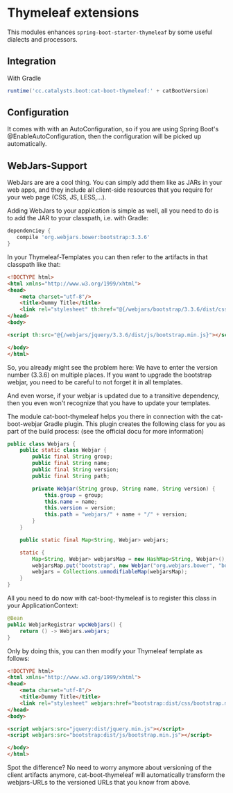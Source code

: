 # Thymeleaf extensions

This modules enhances `spring-boot-starter-thymeleaf` by some useful dialects and processors.  

## Integration

With Gradle

```groovy
runtime('cc.catalysts.boot:cat-boot-thymeleaf:' + catBootVersion)
```

## Configuration

It comes with with an AutoConfiguration,
so if you are using Spring Boot's @EnableAutoConfiguration, then the configuration will be picked up automatically.

## WebJars-Support

WebJars are are a cool thing. You can simply add them like as JARs in your web apps, and they include all client-side resources
that you require for your web page (CSS, JS, LESS,...).

Adding WebJars to your application is simple as well, all you need to do is to add the JAR to your classpath, i.e. with Gradle:

```groovy
dependenciey {
   compile 'org.webjars.bower:bootstrap:3.3.6'
}
```

In your Thymeleaf-Templates you can then refer to the artifacts in that classpath like that:

```html
<!DOCTYPE html>
<html xmlns="http://www.w3.org/1999/xhtml">
<head>
    <meta charset="utf-8"/>
    <title>Dummy Title</title>
    <link rel="stylesheet" th:href="@{/webjars/bootstrap/3.3.6/dist/css/bootstrap.min.css}"/>
</head>
<body>

<script th:src="@{/webjars/jquery/3.3.6/dist/js/bootstrap.min.js}"></script>

</body>
</html>
```

So, you already might see the problem here: We have to enter the version number (3.3.6) on multiple places. If you want
to upgrade the bootstrap webjar, you need to be careful to not forget it in all templates.

And even worse, if your webjar is updated due to a transitive dependency, then you even won't recognize that you have
to update your templates.

The module cat-boot-thymeleaf helps you there in connection with the cat-boot-webjar Gradle plugin. This plugin creates
the following class for you as part of the build process: (see the official docu for more information)

```java
public class Webjars {
    public static class Webjar {
        public final String group;
        public final String name;
        public final String version;
        public final String path;

        private Webjar(String group, String name, String version) {
            this.group = group;
            this.name = name;
            this.version = version;
            this.path = "webjars/" + name + "/" + version;
        }
    }

    public static final Map<String, Webjar> webjars;

    static {
        Map<String, Webjar> webjarsMap = new HashMap<String, Webjar>();
        webjarsMap.put("bootstrap", new Webjar("org.webjars.bower", "bootstrap", "3.3.5"));
        webjars = Collections.unmodifiableMap(webjarsMap);
    }
}
```

All you need to do now with cat-boot-thymeleaf is to register this class in your ApplicationContext:

```java
@Bean
public WebjarRegistrar wpcWebjars() {
    return () -> Webjars.webjars;
}
```

Only by doing this, you can then modify your Thymeleaf template as follows:

```html
<!DOCTYPE html>
<html xmlns="http://www.w3.org/1999/xhtml">
<head>
    <meta charset="utf-8"/>
    <title>Dummy Title</title>
    <link rel="stylesheet" webjars:href="bootstrap:dist/css/bootstrap.min.css"/>
</head>
<body>

<script webjars:src="jquery:dist/jquery.min.js"></script>
<script webjars:src="bootstrap:dist/js/bootstrap.min.js"></script>

</body>
</html>
```

Spot the difference? No need to worry anymore about versioning of the client artifacts anymore, cat-boot-thymeleaf
will automatically transform the webjars-URLs to the versioned URLs that you know from above.
